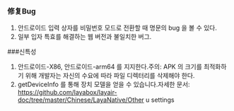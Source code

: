 ### 修复Bug
1. 안드로이드 입력 상자를 비밀번호 모드로 전환할 때 명문의 bug 을 볼 수 있다.
2. 일부 입자 특효를 해결하는 웹 버전과 불일치한 버그.

###신특성
1. 안드로이드-X86, 안드로이드-arm64 를 지지한다.주의: APK 의 크기를 최적화하기 위해 개발자는 자신의 수요에 따라 파일 디렉터리를 삭제해야 한다.
2. getDeviceInfo 를 통해 장치 모델을 얻을 수 있습니다.자세한 문서: https://github.com/layabox/layair-doc/tree/master/Chinese/LayaNative/Other u settings